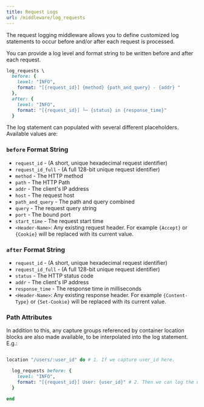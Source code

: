 ```yaml
---
title: Request Logs
url: /middleware/log_requests
---
```


The request logging middleware allows you to define customized log statements to occur before and/or after each request is processed.

You can provide a log level and format string to be written before and after each request.


```ruby {filename=Itsi.rb}
log_requests \
  before: {
    level: "INFO",
    format: "[{request_id}] {method} {path_and_query} - {addr} "
  },
  after: {
    level: "INFO",
    format: "[{request_id}] └─ {status} in {response_time}"
  }
```


The log statement can populated with several different placeholders.
Available values are:

### `before` Format String
* `request_id` -  (A short, unique hexadecimal request identifier)
* `request_id_full` - (A full 128-bit unique request identifier)
* `method` - The HTTP method
* `path` - The HTTP Path
* `addr` - The client's IP address
* `host` - The request host
* `path_and_query` - The path and query combined
* `query` - The request query string
* `port` - The bound port
* `start_time` - The request start time
* `<Header-Name>`: Any existing request header. For example `{Accept}` or `{Cookie}` will be replaced with its current value.


### `after` Format String
* `request_id` - (A short, unique hexadecimal request identifier)
* `request_id_full` - (A full 128-bit unique request identifier)
* `status` - The HTTP status code
* `addr` - The client's IP address
* `response_time` - The response time in milliseconds
* `<Header-Name>`: Any existing response header. For example `{Content-Type}` or `{Set-Cookie}` will be replaced with its current value.


### Path Attributes
In addition to this, any capture groups referenced by container location blocks
are also made available, to be interpolated into the log statement. E.g.:

```ruby {filename=Itsi.rb}

location "/users/:user_id" do # 1. If we capture user_id here.

  log_requests before: {
    level: "INFO",
    format: "[{request_id}] User: {user_id}" # 2. Then we can log the user_id here.
  }

end

```
